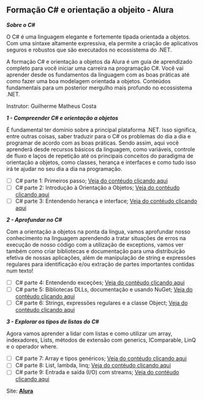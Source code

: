 ## Formação C# e orientação a objeito - Alura

***Sobre o C#*** 

O C# é uma linguagem elegante e fortemente tipada orientada a objetos. Com uma sintaxe altamente expressiva, ela permite a criação de aplicativos seguros e robustos que são executados no ecossistema do .NET.

A formação C# e orientação a objetos da Alura é um guia de aprendizado completo para você iniciar uma carreira na programação C#. Você vai aprender desde os fundamentos da linguagem com as boas práticas até como fazer uma boa modelagem orientada a objetos. Conteúdos fundamentais para um posterior mergulho mais profundo no ecossistema .NET.

Instrutor: Guilherme Matheus Costa

***1 - Compreender C# e  orientação a objetos***

É fundamental ter domínio sobre a principal plataforma .NET. Isso significa, entre outras coisas, saber traduzir para o C# os problemas do dia a dia e programar de acordo com as boas práticas. Sendo assim, aqui você aprenderá desde recursos básicos da linguagem, como variáveis, controle de fluxo e laços de repetição até os principais conceitos do paradigma de orientação a objetos, como classes, herança e interfaces e como tudo isso irá te ajudar no seu dia a dia na programação.

- [ ] C# parte 1: Primeiros passo; [Veja do contéudo clicando aqui](https://cursos.alura.com.br/course/csharp-parte-1-primeiros-passos)
- [ ] C# parte 2: Introdução à Orientação a Objetos; [Veja do contéudo clicando aqui](https://cursos.alura.com.br/course/csharp-parte-2-introducao-orientacao-objetos)
- [ ] C# parte 3: Entendendo herança e interface; [Veja do contéudo clicando aqui](https://cursos.alura.com.br/course/csharp-parte-3-heranca-interfaces-polimorfismo)

***2 - Aprofundar no C#***

Com a orientação a objetos na ponta da língua, vamos aprofundar nosso conhecimento na linguagem aprendendo a tratar situações de erros na execução de nosso código com a utilização de exceptions, vamos ver também como criar bibliotecas e documentação para uma distribuição efetiva de nossas aplicações, além de manipulação de string e expressões regulares para identificação e/ou extração de partes importantes contidas num texto!

- [ ] C# parte 4: Entendendo exceções; [Veja do contéudo clicando aqui](https://cursos.alura.com.br/course/csharp-parte-4-excecoes)
- [ ] C# parte 5: Bibliotecas DLLs, documentação e usando NuGet; [Veja do contéudo clicando aqui](https://cursos.alura.com.br/course/csharp-biblioteca-dll-documentacao-nuget)
- [ ] C# parte 6: Strings, expressões regulares e a classe Object; [Veja do contéudo clicando aqui](https://cursos.alura.com.br/course/csharp-string-regex-object)

***3 - Explorar os tipos de listas do C#***

Agora vamos aprender a lidar com listas e como utilizar um array, indexadores, Lists, métodos de extensão com generics, IComparable, LinQ e o operador where.

- [ ] C# parte 7: Array e tipos genéricos; [Veja do contéudo clicando aqui](https://cursos.alura.com.br/course/csharp-array-tipo-generico)
- [ ] C# parte 8: List, lambda, linq; [Veja do contéudo clicando aqui](https://cursos.alura.com.br/course/csharp-list-lambda-linq)
- [ ] C# parte 9: Entrada e saída (I/O) com streams; [Veja do contéudo clicando aqui](https://cursos.alura.com.br/course/csharp-io)

Site: **[Alura](https://cursos.alura.com.br/formacao-c-sharp-orientacao-objetos)**
